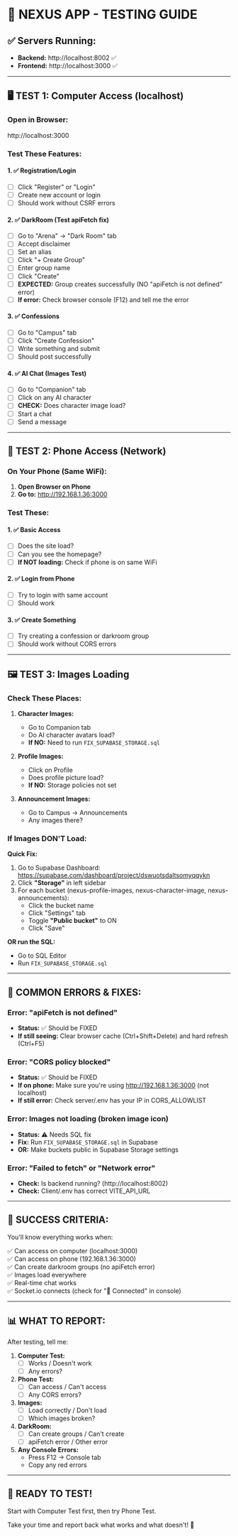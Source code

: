 # 🧪 NEXUS APP - TESTING GUIDE

## ✅ Servers Running:
- **Backend:** http://localhost:8002 ✅
- **Frontend:** http://localhost:3000 ✅

---

## 🖥️ TEST 1: Computer Access (localhost)

### Open in Browser:
http://localhost:3000

### Test These Features:

#### 1. ✅ Registration/Login
- [ ] Click "Register" or "Login"
- [ ] Create new account or login
- [ ] Should work without CSRF errors

#### 2. ✅ DarkRoom (Test apiFetch fix)
- [ ] Go to "Arena" → "Dark Room" tab
- [ ] Accept disclaimer
- [ ] Set an alias
- [ ] Click "+ Create Group"
- [ ] Enter group name
- [ ] Click "Create"
- [ ] **EXPECTED:** Group creates successfully (NO "apiFetch is not defined" error)
- [ ] **If error:** Check browser console (F12) and tell me the error

#### 3. ✅ Confessions
- [ ] Go to "Campus" tab
- [ ] Click "Create Confession"
- [ ] Write something and submit
- [ ] Should post successfully

#### 4. ✅ AI Chat (Images Test)
- [ ] Go to "Companion" tab
- [ ] Click on any AI character
- [ ] **CHECK:** Does character image load?
- [ ] Start a chat
- [ ] Send a message

---

## 📱 TEST 2: Phone Access (Network)

### On Your Phone (Same WiFi):

1. **Open Browser on Phone**
2. **Go to:** http://192.168.1.36:3000

### Test These:

#### 1. ✅ Basic Access
- [ ] Does the site load?
- [ ] Can you see the homepage?
- [ ] **If NOT loading:** Check if phone is on same WiFi

#### 2. ✅ Login from Phone
- [ ] Try to login with same account
- [ ] Should work

#### 3. ✅ Create Something
- [ ] Try creating a confession or darkroom group
- [ ] Should work without CORS errors

---

## 🖼️ TEST 3: Images Loading

### Check These Places:

1. **Character Images:**
   - Go to Companion tab
   - Do AI character avatars load?
   - **If NO:** Need to run `FIX_SUPABASE_STORAGE.sql`

2. **Profile Images:**
   - Click on Profile
   - Does profile picture load?
   - **If NO:** Storage policies not set

3. **Announcement Images:**
   - Go to Campus → Announcements
   - Any images there?

### If Images DON'T Load:

**Quick Fix:**
1. Go to Supabase Dashboard: https://supabase.com/dashboard/project/dswuotsdaltsomyqqykn
2. Click **"Storage"** in left sidebar
3. For each bucket (nexus-profile-images, nexus-character-image, nexus-announcements):
   - Click the bucket name
   - Click "Settings" tab
   - Toggle **"Public bucket"** to ON
   - Click "Save"

**OR run the SQL:**
- Go to SQL Editor
- Run `FIX_SUPABASE_STORAGE.sql`

---

## 🔴 COMMON ERRORS & FIXES:

### Error: "apiFetch is not defined"
- **Status:** ✅ Should be FIXED
- **If still seeing:** Clear browser cache (Ctrl+Shift+Delete) and hard refresh (Ctrl+F5)

### Error: "CORS policy blocked"
- **Status:** ✅ Should be FIXED
- **If on phone:** Make sure you're using http://192.168.1.36:3000 (not localhost)
- **If still error:** Check server/.env has your IP in CORS_ALLOWLIST

### Error: Images not loading (broken image icon)
- **Status:** ⚠️ Needs SQL fix
- **Fix:** Run `FIX_SUPABASE_STORAGE.sql` in Supabase
- **OR:** Make buckets public in Supabase Storage settings

### Error: "Failed to fetch" or "Network error"
- **Check:** Is backend running? (http://localhost:8002)
- **Check:** Client/.env has correct VITE_API_URL

---

## 🎯 SUCCESS CRITERIA:

You'll know everything works when:

✅ Can access on computer (localhost:3000)  
✅ Can access on phone (192.168.1.36:3000)  
✅ Can create darkroom groups (no apiFetch error)  
✅ Images load everywhere  
✅ Real-time chat works  
✅ Socket.io connects (check for "🔌 Connected" in console)  

---

## 📊 WHAT TO REPORT:

After testing, tell me:

1. **Computer Test:**
   - [ ] Works / Doesn't work
   - [ ] Any errors?

2. **Phone Test:**
   - [ ] Can access / Can't access
   - [ ] Any CORS errors?

3. **Images:**
   - [ ] Load correctly / Don't load
   - [ ] Which images broken?

4. **DarkRoom:**
   - [ ] Can create groups / Can't create
   - [ ] apiFetch error / Other error

5. **Any Console Errors:**
   - Press F12 → Console tab
   - Copy any red errors

---

## 🚀 READY TO TEST!

Start with Computer Test first, then try Phone Test.

Take your time and report back what works and what doesn't! 💪

